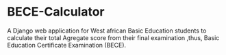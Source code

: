 # BECE-Calculator
A Django web application for West african Basic Education students to calculate their total Agregate score from their final examination ,thus, Basic Education Certificate Examination (BECE).
